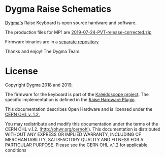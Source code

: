 # Dygma Raise Schematics

[Dygma's](http://www.dygma.com/) Raise Keyboard is open source hardware and software.

The production files for MP1 are [2019-07-24-PVT-release-corrected.zip](2019-07-24-PVT-release-corrected.zip)

Firmware binaries are in a [separate repository](https://github.com/Dygmalab/Firmware-Binaries)

Thanks and enjoy! The Dygma Team.

# License

Copyright Dygma 2018 and 2019.

The firmware for the keyboard is part of the [Kaleidoscope
project](https://github.com/keyboardio/Kaleidoscope). The
specific implementation is defined in the [Raise Hardware
Plugin](https://github.com/Dygmalab/Kaleidoscope-Hardware-Raise).


This documentation describes Open Hardware and is licensed under the
[CERN OHL v. 1.2.](cern_ohl_v_1_2.txt)

You may redistribute and modify this documentation under the terms of the
CERN OHL v.1.2. (http://ohwr.org/cernohl). This documentation is distributed
WITHOUT ANY EXPRESS OR IMPLIED WARRANTY, INCLUDING OF
MERCHANTABILITY, SATISFACTORY QUALITY AND FITNESS FOR A
PARTICULAR PURPOSE. Please see the CERN OHL v.1.2 for applicable
conditions
